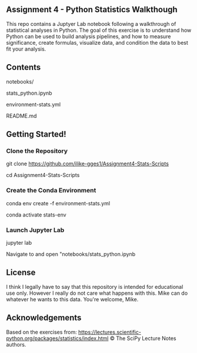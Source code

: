 ## Assignment 4 - Python Statistics Walkthough
This repo contains a Juptyer Lab notebook following a walkthrough of statistical analyses in Python. The goal of this exercise is to understand how Python can be used to build analysis pipelines, and how to measure significance, create formulas, visualize data, and condition the data to best fit your analysis.

## Contents
notebooks/

stats_python.ipynb

environment-stats.yml

README.md

## Getting Started!

### Clone the Repository
git clone https://github.com/ilike-gges1/Assignment4-Stats-Scripts

cd Assignment4-Stats-Scripts

### Create the Conda Environment
conda env create -f environment-stats.yml

conda activate stats-env

### Launch Jupyter Lab
jupyter lab

Navigate to and open "notebooks/stats_python.ipynb

## License
I think I legally have to say that this repository is intended for educational use only. However I really do not care what happens with this. Mike can do whatever he wants to this data. You're welcome, Mike. 

## Acknowledgements
Based on the exercises from: https://lectures.scientific-python.org/packages/statistics/index.html
© The SciPy Lecture Notes authors.
